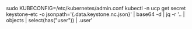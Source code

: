 sudo KUBECONFIG=/etc/kubernetes/admin.conf kubectl -n ucp get secret keystone-etc -o jsonpath='{.data.keystone\.nc\.json}' | base64 -d | jq -r '.. | objects | select(has("user")) | .user'
